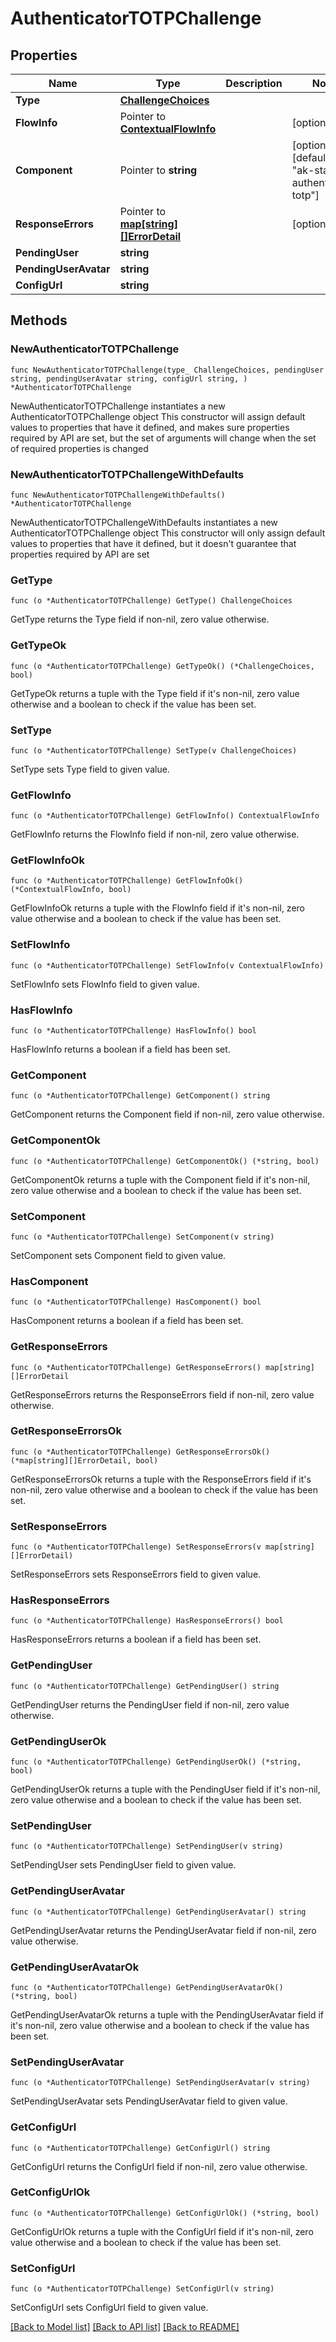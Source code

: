 # AuthenticatorTOTPChallenge

## Properties

Name | Type | Description | Notes
------------ | ------------- | ------------- | -------------
**Type** | [**ChallengeChoices**](ChallengeChoices.md) |  | 
**FlowInfo** | Pointer to [**ContextualFlowInfo**](ContextualFlowInfo.md) |  | [optional] 
**Component** | Pointer to **string** |  | [optional] [default to "ak-stage-authenticator-totp"]
**ResponseErrors** | Pointer to [**map[string][]ErrorDetail**](array.md) |  | [optional] 
**PendingUser** | **string** |  | 
**PendingUserAvatar** | **string** |  | 
**ConfigUrl** | **string** |  | 

## Methods

### NewAuthenticatorTOTPChallenge

`func NewAuthenticatorTOTPChallenge(type_ ChallengeChoices, pendingUser string, pendingUserAvatar string, configUrl string, ) *AuthenticatorTOTPChallenge`

NewAuthenticatorTOTPChallenge instantiates a new AuthenticatorTOTPChallenge object
This constructor will assign default values to properties that have it defined,
and makes sure properties required by API are set, but the set of arguments
will change when the set of required properties is changed

### NewAuthenticatorTOTPChallengeWithDefaults

`func NewAuthenticatorTOTPChallengeWithDefaults() *AuthenticatorTOTPChallenge`

NewAuthenticatorTOTPChallengeWithDefaults instantiates a new AuthenticatorTOTPChallenge object
This constructor will only assign default values to properties that have it defined,
but it doesn't guarantee that properties required by API are set

### GetType

`func (o *AuthenticatorTOTPChallenge) GetType() ChallengeChoices`

GetType returns the Type field if non-nil, zero value otherwise.

### GetTypeOk

`func (o *AuthenticatorTOTPChallenge) GetTypeOk() (*ChallengeChoices, bool)`

GetTypeOk returns a tuple with the Type field if it's non-nil, zero value otherwise
and a boolean to check if the value has been set.

### SetType

`func (o *AuthenticatorTOTPChallenge) SetType(v ChallengeChoices)`

SetType sets Type field to given value.


### GetFlowInfo

`func (o *AuthenticatorTOTPChallenge) GetFlowInfo() ContextualFlowInfo`

GetFlowInfo returns the FlowInfo field if non-nil, zero value otherwise.

### GetFlowInfoOk

`func (o *AuthenticatorTOTPChallenge) GetFlowInfoOk() (*ContextualFlowInfo, bool)`

GetFlowInfoOk returns a tuple with the FlowInfo field if it's non-nil, zero value otherwise
and a boolean to check if the value has been set.

### SetFlowInfo

`func (o *AuthenticatorTOTPChallenge) SetFlowInfo(v ContextualFlowInfo)`

SetFlowInfo sets FlowInfo field to given value.

### HasFlowInfo

`func (o *AuthenticatorTOTPChallenge) HasFlowInfo() bool`

HasFlowInfo returns a boolean if a field has been set.

### GetComponent

`func (o *AuthenticatorTOTPChallenge) GetComponent() string`

GetComponent returns the Component field if non-nil, zero value otherwise.

### GetComponentOk

`func (o *AuthenticatorTOTPChallenge) GetComponentOk() (*string, bool)`

GetComponentOk returns a tuple with the Component field if it's non-nil, zero value otherwise
and a boolean to check if the value has been set.

### SetComponent

`func (o *AuthenticatorTOTPChallenge) SetComponent(v string)`

SetComponent sets Component field to given value.

### HasComponent

`func (o *AuthenticatorTOTPChallenge) HasComponent() bool`

HasComponent returns a boolean if a field has been set.

### GetResponseErrors

`func (o *AuthenticatorTOTPChallenge) GetResponseErrors() map[string][]ErrorDetail`

GetResponseErrors returns the ResponseErrors field if non-nil, zero value otherwise.

### GetResponseErrorsOk

`func (o *AuthenticatorTOTPChallenge) GetResponseErrorsOk() (*map[string][]ErrorDetail, bool)`

GetResponseErrorsOk returns a tuple with the ResponseErrors field if it's non-nil, zero value otherwise
and a boolean to check if the value has been set.

### SetResponseErrors

`func (o *AuthenticatorTOTPChallenge) SetResponseErrors(v map[string][]ErrorDetail)`

SetResponseErrors sets ResponseErrors field to given value.

### HasResponseErrors

`func (o *AuthenticatorTOTPChallenge) HasResponseErrors() bool`

HasResponseErrors returns a boolean if a field has been set.

### GetPendingUser

`func (o *AuthenticatorTOTPChallenge) GetPendingUser() string`

GetPendingUser returns the PendingUser field if non-nil, zero value otherwise.

### GetPendingUserOk

`func (o *AuthenticatorTOTPChallenge) GetPendingUserOk() (*string, bool)`

GetPendingUserOk returns a tuple with the PendingUser field if it's non-nil, zero value otherwise
and a boolean to check if the value has been set.

### SetPendingUser

`func (o *AuthenticatorTOTPChallenge) SetPendingUser(v string)`

SetPendingUser sets PendingUser field to given value.


### GetPendingUserAvatar

`func (o *AuthenticatorTOTPChallenge) GetPendingUserAvatar() string`

GetPendingUserAvatar returns the PendingUserAvatar field if non-nil, zero value otherwise.

### GetPendingUserAvatarOk

`func (o *AuthenticatorTOTPChallenge) GetPendingUserAvatarOk() (*string, bool)`

GetPendingUserAvatarOk returns a tuple with the PendingUserAvatar field if it's non-nil, zero value otherwise
and a boolean to check if the value has been set.

### SetPendingUserAvatar

`func (o *AuthenticatorTOTPChallenge) SetPendingUserAvatar(v string)`

SetPendingUserAvatar sets PendingUserAvatar field to given value.


### GetConfigUrl

`func (o *AuthenticatorTOTPChallenge) GetConfigUrl() string`

GetConfigUrl returns the ConfigUrl field if non-nil, zero value otherwise.

### GetConfigUrlOk

`func (o *AuthenticatorTOTPChallenge) GetConfigUrlOk() (*string, bool)`

GetConfigUrlOk returns a tuple with the ConfigUrl field if it's non-nil, zero value otherwise
and a boolean to check if the value has been set.

### SetConfigUrl

`func (o *AuthenticatorTOTPChallenge) SetConfigUrl(v string)`

SetConfigUrl sets ConfigUrl field to given value.



[[Back to Model list]](../README.md#documentation-for-models) [[Back to API list]](../README.md#documentation-for-api-endpoints) [[Back to README]](../README.md)


